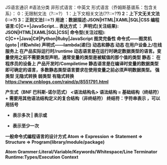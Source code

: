 JS语言通识
#语法分类
 非形式语言：中英文
 形式语言（乔姆斯基谱系：包含关系）：
  0：无限制文法（?::=?）
  1：上下文相关文法(?<A>?::=?<B>?)
  2：上下文无关文法(<A>::=?)
  3：正则文法(<A>::=<A>?)
用途：数据描述:JSON|HTML|XAML|SQL|CSS
      编程语言:C|C++|JavaScript...
表达方式 ： 声明式(关注结果):
              JSON|HTML|XAML|SQL|CSS|
           命令型(关注过程):
              C|C++|Java|C#|Python|Ruby|JavaScript
图灵完备性
  命令式——图灵机(goto | if和while)
  声明式——lambda(递归)
动态和静态
  动态
    在用户设备上/在线服务上
    在产品实际运行时/runtime
    动态语言是在运行时确定数据类型的语言。变量使用之前不需要类型声明，通常变量的类型是被赋值的那个值的类型
  静态：
    在程序员的设备上
    产品开发时/Compiletime
    静态语言是在编译时变量的数据类型即可确定的语言，多数静态类型语言要求在使用变量之前必须声明数据类型。 
强类型 无隐式转换
弱类型 有隐式转换
https://www.cnblogs.com/raind/p/8551791.html

产生式（BNF 巴科斯-诺尔范式）
 <语法结构名>
 语法结构 = 基础结构（终结符） + 需要用其他语法结构定义的复合结构（非终结符）
 终结符：字符串表示 ，可以用括号
  *  表示多次
  | 表示或
  + 表示至少一次

一般命令式编程语言的设计方式
Atom => Expression => Statement => Structure => Program(library/module/package)

Atom 
 Grammer:Literal/Variable/Keywords/Whitespace/Line Terminator
 Runtime:Types/Execution Context